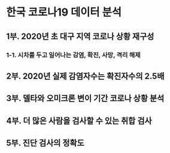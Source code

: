 # 한국 코로나19 데이터 분석
## 1부. 2020년 초 대구 지역 코로나 상황 재구성
### 1-1. 시차를 두고 일어나는 감염, 확진, 사망, 격리 해제
## 2부. 2020년 실제 감염자수는 확진자수의 2.5배
## 3부. 델타와 오미크론 변이 기간 코로나 상황 분석
## 4부. 더 많은 사람을 검사할 수 있는 취합 검사
## 5부. 진단 검사의 정확도
